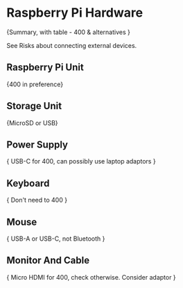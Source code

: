 # Raspberry Pi Hardware

{Summary, with table - 400 & alternatives }

See Risks about connecting external devices.

## Raspberry Pi Unit

{400 in preference}

## Storage Unit

{MicroSD or USB}

## Power Supply

{ USB-C for 400, can possibly use laptop adaptors }

## Keyboard

{ Don't need to 400 }

## Mouse

{ USB-A or USB-C, not Bluetooth }

## Monitor And Cable

{ Micro HDMI for 400, check otherwise. Consider adaptor }
